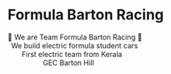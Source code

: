 <h1> Formula Barton Racing </h1>
                                 
🏁 We are Team Formula Barton Racing 🏁<br>
&ensp;We build electric formula student cars<br>
&emsp;&emsp;First electric team from Kerala<br>
&emsp;&emsp;&emsp;&emsp;&emsp;GEC Barton Hill
